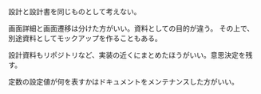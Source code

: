 設計と設計書を同じものとして考えない。

画面詳細と画面遷移は分けた方がいい。資料としての目的が違う。
その上で、別途資料としてモックアップを作ることもある。

設計資料もリポジトリなど、実装の近くにまとめたほうがいい。意思決定を残す。

定数の設定値が何を表すかはドキュメントをメンテナンスした方がいい。
